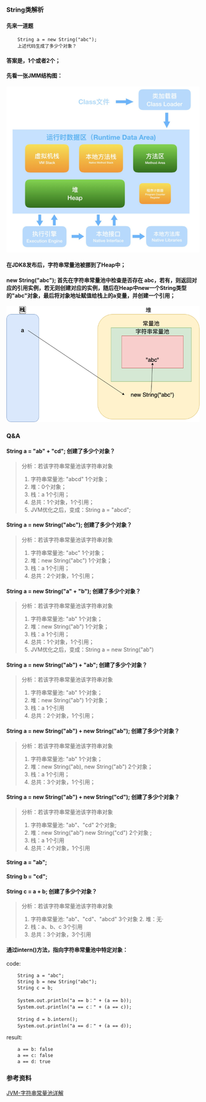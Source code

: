 ### String类解析
#### 先来一道题
```
    String a = new String("abc");
    上述代码生成了多少个对象？
```

#### 答案是，1个或者2个；
#### 先看一张JMM结构图：

![](../resource/jvm/jvm内存结构图.png)

#### 在JDK8发布后，字符串常量池被挪到了Heap中；
#### new String("abc"); 首先在字符串常量池中检查是否存在 abc，若有，则返回对应的引用实例，若无则创建对应的实例，随后在Heap中new一个String类型的"abc"对象，最后将对象地址赋值给栈上的a变量，并创建一个引用；

![](../resource/java/字符串创建流程图.png)

### Q&A
#### String a = "ab" + "cd"; 创建了多少个对象？
> 分析：若该字符串常量池该字符串对象
> 1. 字符串常量池: "abcd" 1个对象；
> 2. 堆：0个对象；
> 3. 栈：a 1个引用；
> 4. 总共：1个对象，1个引用；
> 5. JVM优化之后，变成：String a = "abcd";

#### String a = new String("abc"); 创建了多少个对象？
> 分析：若该字符串常量池该字符串对象
> 1. 字符串常量池: "abc" 1个对象；
> 2. 堆：new String("abc") 1个对象；
> 3. 栈：a 1个引用；
> 4. 总共：2个对象，1个引用；

#### String a = new String("a" + "b"); 创建了多少个对象？
> 分析：若该字符串常量池该字符串对象
> 1. 字符串常量池: "ab" 1个对象；
> 2. 堆：new String("ab") 1个对象；
> 3. 栈：a 1个引用；
> 4. 总共：1个对象，1个引用；
> 5. JVM优化之后，变成：String a = new String("ab")

#### String a = new String("ab") + "ab"; 创建了多少个对象？
> 分析：若该字符串常量池该字符串对象
> 1. 字符串常量池: "ab" 1个对象；
> 2. 堆：new String("ab") 1个对象；
> 3. 栈：a 1个引用
> 4. 总共：2个对象，1个引用；

#### String a = new String("ab") + new String("ab"); 创建了多少个对象？
> 分析：若该字符串常量池该字符串对象
> 1. 字符串常量池: "ab" 1个对象；
> 2. 堆：new String("ab), new String("ab") 2个对象；
> 3. 栈：a 1个引用；
> 4. 总共：3个对象，1个引用；

#### String a = new String("ab") + new String("cd"); 创建了多少个对象？
> 分析：若该字符串常量池该字符串对象
> 1. 字符串常量池: "ab"、"cd" 2个对象;
> 2. 堆：new String("ab") new String("cd") 2个对象 ;
> 3. 栈：a 1个引用
> 4. 总共：4个对象，1个引用

#### String a = "ab";
#### String b = "cd";
#### String c = a + b; 创建了多少个对象？
> 分析：若该字符串常量池该字符串对象
> 1. 字符串常量池: "ab"、"cd"、"abcd" 3个对象
>    2. 堆：无·
> 3. 栈：a、b、c 3个引用
> 4. 总共：3个对象，3个引用

#### 通过intern()方法，指向字符串常量池中特定对象：
code:
```
    String a = "abc";
    String b = new String("abc");
    String c = b;
    
    System.out.println("a == b：" + (a == b));
    System.out.println("a == c：" + (a == c));
    
    String d = b.intern();
    System.out.println("a == d：" + (a == d));
```

result:
```
    a == b: false
    a == c: false
    a == d: true
```

### 参考资料
<a href="https://www.cnblogs.com/Andya/p/14067618.html">JVM-字符串常量池详解</a>